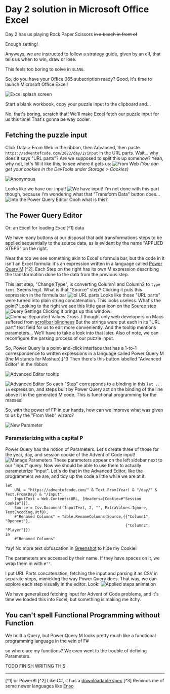 # Day 2 solution in Microsoft Office Excel

Day 2 has us playing Rock Paper Scissors ~~in a beach in front of~~
<!--the jungle where we are supposed to hunt for star fruit with some kind of _magical christmas energy_.-->
Enough setting!
<!--a game whose I struggle to spell correctly without googling (no, wait, I thing I got the name right this time!)-->
Anyways, we are instructed to follow a strategy guide, given by an elf, that tells us when to win, draw or lose.

This feels too boring to solve in `$LANG`.

So, do you have your Office 365 subscription ready?
Good, it's time to launch Microsoft Office Excel!

![Excel splash screen](Pasted%20image%2020221206032014.png)
<!--Good morning-->

Start a blank workbook,
copy your puzzle input to the clipboard and...

No, that's boring, scratch that! We'll make Excel fetch our puzzle input for us this time! That's gonna be way cooler.

## Fetching the puzzle input

Click Data > From Web in the ribbon, then Advanced, then paste
`https://adventofcode.com/2022/day/2/input`
in the URL parts. Wait... why does it says "URL parts"?
Are we supposed to split this up somehow?
Yeah, why not, let's fill it like this, to see where it gets us:
![From Web](Pasted%20image%2020221206154143.png)
_(You can get your cookies in the DevTools under Storage > Cookies)_

![Anonymous](Pasted%20image%2020221206130853.png)

Looks like we have our input!
![We have input!](Pasted%20image%2020221206040445.png)
I'm not done with this part though, because I'm wondering what that "Transform Data" button does...
![Into the Power Query Editor](Pasted%20image%2020221206041007.png)
Oooh what is this?

## The Power Query Editor

Or: an Excel for loading Excel[^1] data

We have many buttons at our disposal that add transformations steps to be applied sequentially to the source data, as is evident by the name "APPLIED STEPS" on the right.

Near the top we see something akin to Excel's formula bar, but the code in it isn't an Excel formula: it's an expression written in a language called [Power Query M](https://learn.microsoft.com/en-us/powerquery-m/m-spec-introduction) [^2].
Each Step on the right has its own M expression describing the transformation done to the data from the previous step.

This last step, "Change Type", is converting Column1 and Column2 to `type text`.
Seems legit.
What is that "Source" step?
Clicking it puts this expression in the formula bar
![lol URL parts](Pasted%20image%2020221206155200.png)
Looks like those "URL parts" were turned into plain string concatenation. This looks useless. What's the point?
Looking to the right we see this little gear icon on the Source step
![Query Settings](Pasted%20image%2020221206160333.png)
Clicking it brings up this window:
![Comma-Separated Values](Pasted%20image%2020221206161553.png)
Gross. I thought only web developers on Macs suffered from [scrollbar blindness](https://web.archive.org/web/20210409223357/https://svenkadak.com/blog/scrollbar-blindness)
But the strings were put each in its "URL part" text field for us to edit more conveniently. And the tooltip mentions parameters... We'll have to take a look into that later.
Also of note, we can reconfigure the parsing process of our puzzle input.

So, Power Query is a point-and-click interface that has a 1-to-1 correspondence to written expressions in a language called Power Query M (the M stands for Mashup).[^3
Then there's this button labelled "Advanced Editor" in the ribbon:

![Advanced Editor tooltip](Pasted%20image%2020221206163228.png)

![Advanced Editor](Pasted%20image%2020221206163351.png)
So each "Step" corresponds to a binding in this `let ... in` expression, and steps built by Power Query act on the binding of the line above it in the generated M code.
This is functional programming for the masses!

So, with the power of FP in our hands, how can we improve what was given to us by the "From Web" wizard?

![New Parameter](Pasted%20image%2020221206164223.png)

### Parameterizing with a capital P

Power Query has the notion of Parameters. Let's create three of those for the year, day, and session cookie of the Advent of Code input!
![Manage Parameters](Pasted%20image%2020221206165312.png)
These parameters appear on the left sidebar next to our "input" query.
Now we should be able to use them to actually parameterize "input".
Let's do that in the Advanced Editor, like the programmers we are, and tidy up the code a little while we are at it:

```f#
let
    URL = "https://adventofcode.com/" & Text.From(Year) & "/day/" & Text.From(Day) & "/input",
    InputText = Web.Contents(URL, [Headers=[Cookie=#"Session Cookie"]]),
    Source = Csv.Document(InputText, 2, "", ExtraValues.Ignore, TextEncoding.Utf8),
    #"Renamed Columns" = Table.RenameColumns(Source,{{"Column1", "Oponent"},
                                                     {"Column2", "Player"}})
in
    #"Renamed Columns"
```

Yay! No more text obfuscation in [Greenshot](https://getgreenshot.org/) to hide my Cookie!

The parameters are accessed by their name. If they have spaces on it, we wrap them in with `#""`.

I put URL Parts concatenation, fetching the input and parsing it as CSV in separate steps, mimicking the way Power Query does.
That way, we can explore each step visually in the editor. Look:
![Applied steps animation](all_steps_4.gif)

We have generalized fetching input for Advent of Code problems, and it's time we loaded this into Excel, but something is making me itchy.

## You can't spell Functional Programming without Function

We built a Query, but Power Query M looks pretty much like a functional programming language in the vein of F#
<!--(at least that's the syntax highlighting mode I choose for the block of code above),-->
so where are my functions? We even went to the trouble of defining Parameters.

TODO FINISH WRITING THIS

---
[^1] or PowerBI
[^2] Like C#, it has a [downloadable spec](https://download.microsoft.com/download/8/1/A/81A62C9B-04D5-4B6D-B162-D28E4D848552/Power%20Query%20M%20Formula%20Language%20Specification%20(July%202019).pdf)
[^3] Reminds me of some newer languages like [Enso](https://enso.org/)
